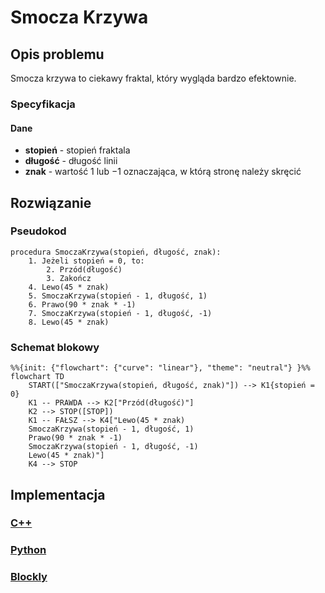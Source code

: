 # Smocza Krzywa

## Opis problemu

Smocza krzywa to ciekawy fraktal, który wygląda bardzo efektownie.

### Specyfikacja

#### Dane

- **stopień** - stopień fraktala
- **długość** - długość linii
- **znak** - wartość $1$ lub $-1$ oznaczająca, w którą stronę należy skręcić

## Rozwiązanie

### Pseudokod

```
procedura SmoczaKrzywa(stopień, długość, znak):
    1. Jeżeli stopień = 0, to:
        2. Przód(długość)
        3. Zakończ
    4. Lewo(45 * znak)
    5. SmoczaKrzywa(stopień - 1, długość, 1)
    6. Prawo(90 * znak * -1)
    7. SmoczaKrzywa(stopień - 1, długość, -1)
    8. Lewo(45 * znak)
```

### Schemat blokowy

```mermaid
%%{init: {"flowchart": {"curve": "linear"}, "theme": "neutral"} }%%
flowchart TD
    START(["SmoczaKrzywa(stopień, długość, znak)"]) --> K1{stopień = 0}
    K1 -- PRAWDA --> K2["Przód(długość)"]
    K2 --> STOP([STOP])
    K1 -- FAŁSZ --> K4["Lewo(45 * znak)
    SmoczaKrzywa(stopień - 1, długość, 1)
    Prawo(90 * znak * -1)
    SmoczaKrzywa(stopień - 1, długość, -1)
    Lewo(45 * znak)"]
    K4 --> STOP
```

## Implementacja

### [C++](../../programming/c++/algorithms/fractals/dragon-curve.md)

### [Python](../../programming/python/algorithms/fractals/dragon-curve.md)

### [Blockly](../../programming/blockly/algorithms/fractals/dragon-curve.md)
